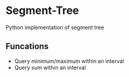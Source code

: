 # Segment-Tree
Python implementation of segment tree
## Funcations
* Query minimum/maximum within an interval
* Query sum within an interval
